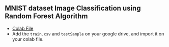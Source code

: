 ## MNIST dataset Image Classification using Random Forest Algorithm 

- [Colab File](https://colab.research.google.com/drive/1hL1A5ZENETah7AxTmDGfPxyDmFxjxWDJ#scrollTo=zQUBi2F3zt-b) 
- Add the `train.csv` and `testSample` on your google drive, and import it on your colab file. 
